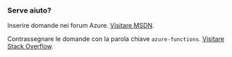 ### Serve aiuto?

Inserire domande nei forum Azure. [Visitare MSDN](http://go.microsoft.com/fwlink/?LinkId=780719).

Contrassegnare le domande con la parola chiave `azure-functions`. [Visitare Stack Overflow](http://stackoverflow.com/questions/tagged/azure-functions).

<!---HONumber=AcomDC_0912_2016-->